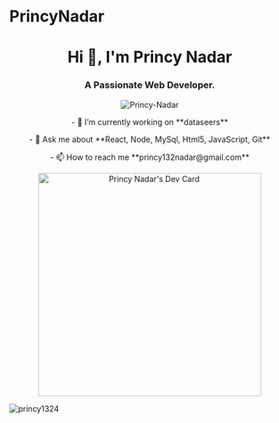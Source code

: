 # PrincyNadar


<h1 align="center">Hi 👋, I'm Princy Nadar</h1>
<h3 align="center">A Passionate Web Developer.</h3>

<p align="center"> <img src="https://komarev.com/ghpvc/?username=princy1324" alt="Princy-Nadar" /> </p>
<p align="center">
- 🔭 I’m currently working on **dataseers**
<p align="center">
- 💬 Ask me about **React, Node, MySql, Html5, JavaScript, Git**
<p align="center">
- 📫 How to reach me **princy132nadar@gmail.com**
</p>

<p align="center">
<a href="https://app.daily.dev/pnadar"><img src="https://api.daily.dev/devcards/2ae1835548fa4b88a531ae3b9c666c96.png?r=t4f" width="400" alt="Princy Nadar's Dev Card"/></a>
</p>

<p><img align="left" src="https://github-readme-stats.vercel.app/api/top-langs/?username=princy1324" alt="princy1324" /></p>
